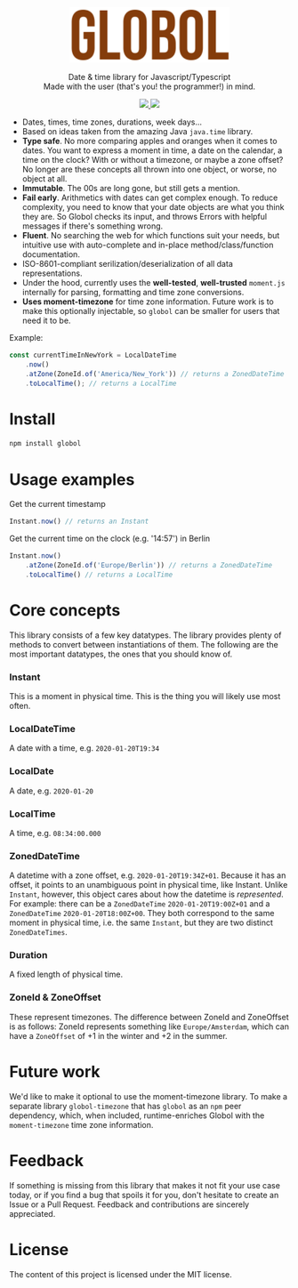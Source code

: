 <p align="center">
<img height="100px" src="https://github.com/Artiry/globol/blob/master/logo.png?raw=true">
 </p>
<p align="center">
Date & time library for Javascript/Typescript<br>Made with the user (that's you! the programmer!) in mind.
 </p>
 <p align="center">
 <a href="https://badge.fury.io/js/globol">
  <img src="https://badge.fury.io/js/globol.svg"/>
 </a>
  <a href="https://travis-ci.org/github/Artiry/globol">
  <img src="https://travis-ci.org/Artiry/globol.svg?branch=master"/>
 </a>
 </p>

* Dates, times, time zones, durations, week days...
* Based on ideas taken from the amazing Java `java.time` library.
* **Type safe**. No more comparing apples and oranges when it comes to dates. You want to express a moment in time, a date on the calendar, a time on the clock? With or without a timezone, or maybe a zone offset? No longer are these concepts all thrown into one object, or worse, no object at all.
* **Immutable**. The 00s are long gone, but still gets a mention.
* **Fail early**. Arithmetics with dates can get complex enough. To reduce complexity, you need to know that your date objects are what you think they are. So Globol checks its input, and throws Errors with helpful messages if there's something wrong.
* **Fluent**. No searching the web for which functions suit your needs, but intuitive use with auto-complete and in-place method/class/function documentation.
* ISO-8601-compliant serilization/deserialization of all data representations.
* Under the hood, currently uses the **well-tested**, **well-trusted** `moment.js` internally for parsing, formatting and time zone conversions.
* **Uses moment-timezone** for time zone information. Future work is to make this optionally injectable, so `globol` can be smaller for users that need it to be.

Example:

```javascript
const currentTimeInNewYork = LocalDateTime
    .now()
    .atZone(ZoneId.of('America/New_York')) // returns a ZonedDateTime
    .toLocalTime(); // returns a LocalTime
```


# Install

```typescript
npm install globol
```

# Usage examples
Get the current timestamp
```typescript
Instant.now() // returns an Instant
```

Get the current time on the clock (e.g. '14:57') in Berlin
```typescript
Instant.now()
    .atZone(ZoneId.of('Europe/Berlin')) // returns a ZonedDateTime
    .toLocalTime() // returns a LocalTime
```

# Core concepts
This library consists of a few key datatypes. The library provides plenty of methods to convert between instantiations of them. The following are the most important datatypes, the ones that you should know of.

### Instant
This is a moment in physical time. This is the thing you will likely use most often.
### LocalDateTime
A date with a time, e.g. `2020-01-20T19:34`
### LocalDate
A date, e.g. `2020-01-20`
### LocalTime
A time, e.g. `08:34:00.000`
### ZonedDateTime
A datetime with a zone offset, e.g. `2020-01-20T19:34Z+01`. Because it has an offset, it points to an unambiguous point in physical time, like Instant. Unlike `Instant`, however, this object cares about how the datetime is *represented*. For example: there can be a `ZonedDateTime` `2020-01-20T19:00Z+01` and a `ZonedDateTime` `2020-01-20T18:00Z+00`. They both correspond to the same moment in physical time, i.e. the same `Instant`, but they are two distinct `ZonedDateTimes`.
### Duration
A fixed length of physical time.
### ZoneId & ZoneOffset
These represent timezones. The difference between ZoneId and ZoneOffset is as follows: ZoneId represents something like `Europe/Amsterdam`, which can have a `ZoneOffset` of +1 in the winter and +2 in the summer.

# Future work
We'd like to make it optional to use the moment-timezone library. To make a separate library `globol-timezone` that has `globol` as an `npm` peer dependency, which, when included, runtime-enriches Globol with the `moment-timezone` time zone information.

# Feedback

If something is missing from this library that makes it not fit your use case today, or if you find a bug that spoils
it for you, don't hesitate to create an Issue or a Pull Request. Feedback and contributions are sincerely appreciated.


# License

The content of this project is licensed under the MIT license.
